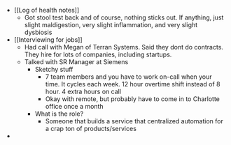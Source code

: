   * [[Log of health notes]]
    * Got stool test back and of course, nothing sticks out. If anything, just slight maldigestion, very slight inflammation, and very slight dysbiosis
  * [[Interviewing for jobs]]
    * Had call with Megan of Terran Systems. Said they dont do contracts. They hire for lots of companies, including startups. 
    * Talked with SR Manager at Siemens
      * Sketchy stuff
        * 7 team members and you have to work on-call when your time. It cycles each week. 12 hour overtime shift instead of 8 hour. 4 extra hours on call
        * Okay with remote, but probably have to come in to Charlotte office once a month
      * What is the role?
        * Someone that builds a service that centralized automation for a crap ton of products/services
  *  
